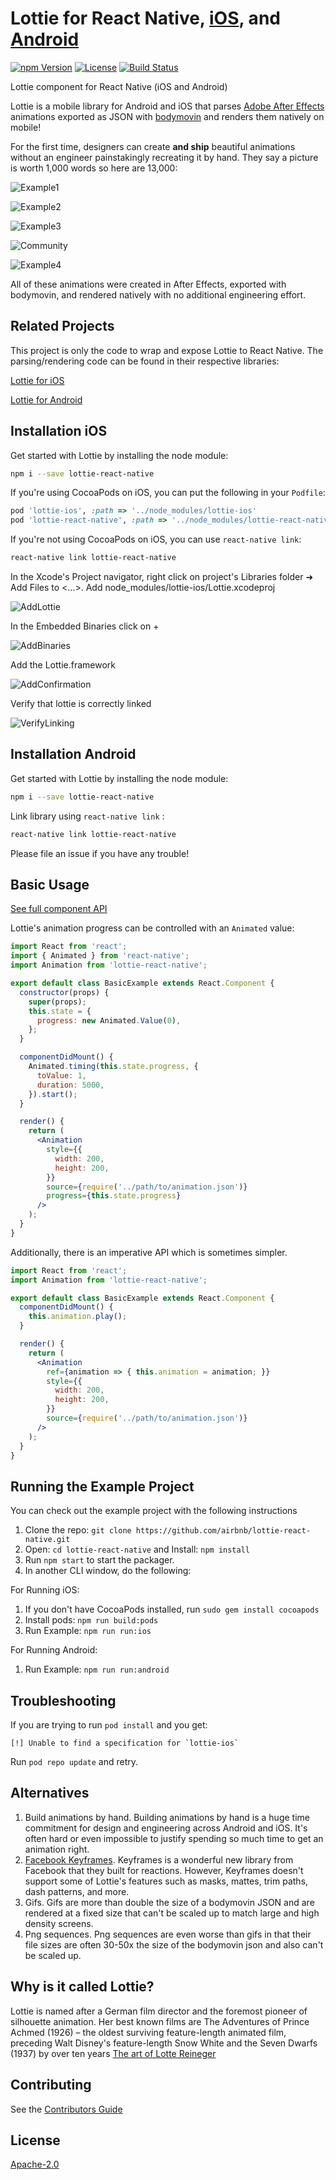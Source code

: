 Lottie for React Native, [iOS](https://github.com/airbnb/lottie-ios), and [Android](https://github.com/airbnb/lottie-android)
===

[![npm Version](https://img.shields.io/npm/v/lottie-react-native.svg)](https://www.npmjs.com/package/lottie-react-native) [![License](https://img.shields.io/npm/l/lottie-react-native.svg)](https://www.npmjs.com/package/lottie-react-native) [![Build Status](https://travis-ci.org/airbnb/lottie-react-native.svg)](https://travis-ci.org/airbnb/lottie-react-native)

Lottie component for React Native (iOS and Android)

Lottie is a mobile library for Android and iOS that parses [Adobe After Effects](http://www.adobe.com/products/aftereffects.html) animations exported as JSON with [bodymovin](https://github.com/bodymovin/bodymovin) and renders them natively on mobile!

For the first time, designers can create **and ship** beautiful animations without an engineer painstakingly recreating it by hand. They say a picture is worth 1,000 words so here are 13,000:

![Example1](docs/gifs/Example1.gif)


![Example2](docs/gifs/Example2.gif)


![Example3](docs/gifs/Example3.gif)


![Community](docs/gifs/Community%202_3.gif)


![Example4](docs/gifs/Example4.gif)


All of these animations were created in After Effects, exported with bodymovin, and rendered natively with no additional engineering effort.


## Related Projects

This project is only the code to wrap and expose Lottie to React Native. The parsing/rendering code can be found in their
respective libraries:

[Lottie for iOS](https://github.com/airbnb/lottie-ios)

[Lottie for Android](https://github.com/airbnb/lottie-android)


## Installation iOS

Get started with Lottie by installing the node module:

```bash
npm i --save lottie-react-native
```

If you're using CocoaPods on iOS, you can put the following in your `Podfile`:

```ruby
pod 'lottie-ios', :path => '../node_modules/lottie-ios'
pod 'lottie-react-native', :path => '../node_modules/lottie-react-native'
```

If you're not using CocoaPods on iOS, you can use `react-native link`:

```bash
react-native link lottie-react-native
```

In the Xcode's Project navigator, right click on project's Libraries folder ➜ Add Files to <...>. Add node_modules/lottie-ios/Lottie.xcodeproj

![AddLottie](docs/screenshots/1.jpeg)

In the Embedded Binaries click on +

![AddBinaries](docs/screenshots/2.jpeg)

Add the Lottie.framework

![AddConfirmation](docs/screenshots/3.jpeg)

Verify that lottie is correctly linked

![VerifyLinking](docs/screenshots/4.jpeg)

## Installation Android

Get started with Lottie by installing the node module:

```bash
npm i --save lottie-react-native
```

Link library using `react-native link` :

```bash
react-native link lottie-react-native
```

Please file an issue if you have any trouble!


## Basic Usage

[See full component API](/docs/api.md)

Lottie's animation progress can be controlled with an `Animated` value:

```jsx
import React from 'react';
import { Animated } from 'react-native';
import Animation from 'lottie-react-native';

export default class BasicExample extends React.Component {
  constructor(props) {
    super(props);
    this.state = {
      progress: new Animated.Value(0),
    };
  }

  componentDidMount() {
    Animated.timing(this.state.progress, {
      toValue: 1,
      duration: 5000,
    }).start();
  }

  render() {
    return (
      <Animation
        style={{
          width: 200,
          height: 200,
        }}
        source={require('../path/to/animation.json')}
        progress={this.state.progress}
      />
    );
  }
}
```

Additionally, there is an imperative API which is sometimes simpler.

```jsx
import React from 'react';
import Animation from 'lottie-react-native';

export default class BasicExample extends React.Component {
  componentDidMount() {
    this.animation.play();
  }

  render() {
    return (
      <Animation
        ref={animation => { this.animation = animation; }}
        style={{
          width: 200,
          height: 200,
        }}
        source={require('../path/to/animation.json')}
      />
    );
  }
}
```


## Running the Example Project

You can check out the example project with the following instructions

1. Clone the repo: `git clone https://github.com/airbnb/lottie-react-native.git`
2. Open: `cd lottie-react-native` and Install: `npm install`
3. Run `npm start` to start the packager.
4. In another CLI window, do the following:

For Running iOS:

1. If you don't have CocoaPods installed, run `sudo gem install cocoapods`
2. Install pods: `npm run build:pods`
3. Run Example: `npm run run:ios`

For Running Android:

1. Run Example: `npm run run:android`


## Troubleshooting

If you are trying to run `pod install` and you get:

```
[!] Unable to find a specification for `lottie-ios`
```

Run `pod repo update` and retry.


## Alternatives

1. Build animations by hand. Building animations by hand is a huge time commitment for design and engineering across Android and iOS. It's often hard or even impossible to justify spending so much time to get an animation right.
2. [Facebook Keyframes](https://github.com/facebookincubator/Keyframes). Keyframes is a wonderful new library from Facebook that they built for reactions. However, Keyframes doesn't support some of Lottie's features such as masks, mattes, trim paths, dash patterns, and more.
2. Gifs. Gifs are more than double the size of a bodymovin JSON and are rendered at a fixed size that can't be scaled up to match large and high density screens.
3. Png sequences. Png sequences are even worse than gifs in that their file sizes are often 30-50x the size of the bodymovin json and also can't be scaled up.


## Why is it called Lottie?

Lottie is named after a German film director and the foremost pioneer of silhouette animation. Her best known films are The Adventures of Prince Achmed (1926) – the oldest surviving feature-length animated film, preceding Walt Disney's feature-length Snow White and the Seven Dwarfs (1937) by over ten years
[The art of Lotte Reineger](https://www.youtube.com/watch?v=LvU55CUw5Ck&feature=youtu.be)


## Contributing

See the [Contributors Guide](/CONTRIBUTING.md)


## License

[Apache-2.0](/LICENSE.md)
